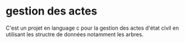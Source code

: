 # gestion des actes
C'est un projet en language c pour la gestion des actes d'état civil en utilisant les structre de données notamment les arbres.
